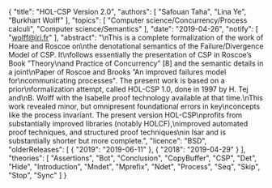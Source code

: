 {
    "title": "HOL-CSP Version 2.0",
    "authors": [
        "Safouan Taha",
        "Lina Ye",
        "Burkhart Wolff"
    ],
    "topics": [
        "Computer science/Concurrency/Process calculi",
        "Computer science/Semantics"
    ],
    "date": "2019-04-26",
    "notify": [
        "wolff@lri.fr"
    ],
    "abstract": "\nThis is a complete formalization of the work of Hoare and Roscoe on\nthe denotational semantics of the Failure/Divergence Model of CSP. It\nfollows essentially the presentation of CSP in Roscoe’s Book ”Theory\nand Practice of Concurrency” [8] and the semantic details in a joint\nPaper of Roscoe and Brooks ”An improved failures model for\ncommunicating processes\".  The present work is based on a prior\nformalization attempt, called HOL-CSP 1.0, done in 1997 by H. Tej and\nB. Wolff with the Isabelle proof technology available at that time.\nThis work revealed minor, but omnipresent foundational errors in key\nconcepts like the process invariant. The present version HOL-CSP\nprofits from substantially improved libraries (notably HOLCF),\nimproved automated proof techniques, and structured proof techniques\nin Isar and is substantially shorter but more complete.",
    "licence": "BSD",
    "olderReleases": [
        {
            "2019": "2019-06-11"
        },
        {
            "2018": "2019-04-29"
        }
    ],
    "theories": [
        "Assertions",
        "Bot",
        "Conclusion",
        "CopyBuffer",
        "CSP",
        "Det",
        "Hide",
        "Introduction",
        "Mndet",
        "Mprefix",
        "Ndet",
        "Process",
        "Seq",
        "Skip",
        "Stop",
        "Sync"
    ]
}
